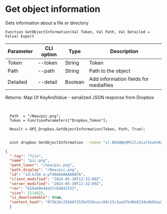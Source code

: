 ﻿---
sidebar_position: 1
---

# Get object information
 Gets information about a file or directory



`Function GetObjectInformation(Val Token, Val Path, Val Detailed = False) Export`

  | Parameter | CLI option | Type | Description |
  |-|-|-|-|
  | Token | --token | String | Token |
  | Path | --path | String | Path to the object |
  | Detailed | --detail | Boolean | Add information fields for mediafiles |

  
  Returns:  Map Of KeyAndValue - serialized JSON response from Dropbox

<br/>




```bsl title="Code example"
  Path  = "/New/pic.png";
  Token = FunctionParameters["Dropbox_Token"];
  
  Result = OPI_Dropbox.GetObjectInformation(Token, Path, True);
```



```sh title="CLI command example"
    
  oint dropbox GetObjectInformation --token "sl.B6AQWp9MlZlz4iaf41whVKxX9-MXeCiQhPRe4YIRxFmZ3zHsdjmOAatzgaWVhqmlIOvDD6WIUQ..." --path %path% --detail %detail%

```

```json title="Result"
{
  ".tag": "file",
  "name": "pic.png",
  "path_lower": "/new/pic.png",
  "path_display": "/New/pic.png",
  "id": "id:kJU6-a-pT48AAAAAAAABYA",
  "client_modified": "2024-05-30T12:32:09Z",
  "server_modified": "2024-05-30T12:32:09Z",
  "rev": "619ab0e44a57cbd841553",
  "size": 2114023,
  "is_downloadable": true,
  "content_hash": "0f3b18c255b0f252bd326cacc04c15c3aa57bd6b8234adb65aa7bb2987a65492"
  }
```

